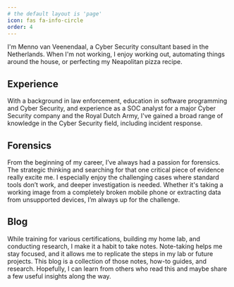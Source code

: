 ```yaml
---
# the default layout is 'page'
icon: fas fa-info-circle
order: 4
---
```

I'm Menno van Veenendaal, a Cyber Security consultant based in the Netherlands. When I'm not working, I enjoy working out, automating things around the house, or perfecting my Neapolitan pizza recipe.

## Experience
With a background in law enforcement, education in software programming and Cyber Security, and experience as a SOC analyst for a major Cyber Security company and the Royal Dutch Army, I've gained a broad range of knowledge in the Cyber Security field, including incident response.

## Forensics
From the beginning of my career, I’ve always had a passion for forensics. The strategic thinking and searching for that one critical piece of evidence really excite me. I especially enjoy the challenging cases where standard tools don’t work, and deeper investigation is needed. Whether it's taking a working image from a completely broken mobile phone or extracting data from unsupported devices, I’m always up for the challenge.

## Blog
While training for various certifications, building my home lab, and conducting research, I make it a habit to take notes. Note-taking helps me stay focused, and it allows me to replicate the steps in my lab or future projects. This blog is a collection of those notes, how-to guides, and research. Hopefully, I can learn from others who read this and maybe share a few useful insights along the way.
